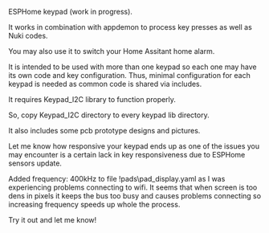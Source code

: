 ESPHome keypad (work in progress).

It works in combination with appdemon to process key presses as well as Nuki codes.

You may also use it to switch your Home Assitant home alarm.

It is intended to be used with more than one keypad so each one may have its own code and key configuration. Thus, minimal configuration for each keypad is needed as common code is shared via includes. 

It requires Keypad_I2C library to function properly.

So, copy Keypad_I2C directory to every keypad lib directory.

It also includes some pcb prototype designs and pictures.

Let me know how responsive your keypad ends up as one of the issues you may encounter is a certain lack in key responsiveness due to ESPHome sensors update. 

Added frequency: 400kHz to file !pads\pad_display.yaml as I was experiencing problems connecting to wifi. It seems that when screen is too dens in pixels it keeps the bus too busy and causes problems connecting so increasing frequency speeds up whole the process.

Try it out and let me know!